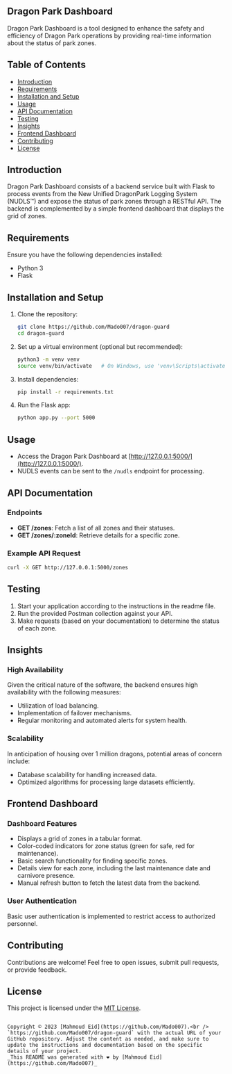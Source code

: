 ## Dragon Park Dashboard

Dragon Park Dashboard is a tool designed to enhance the safety and efficiency of Dragon Park operations by providing real-time information about the status of park zones.

## Table of Contents

- [Introduction](#introduction)
- [Requirements](#requirements)
- [Installation and Setup](#installation-and-setup)
- [Usage](#usage)
- [API Documentation](#api-documentation)
- [Testing](#testing)
- [Insights](#insights)
- [Frontend Dashboard](#frontend-dashboard)
- [Contributing](#contributing)
- [License](#license)

## Introduction

Dragon Park Dashboard consists of a backend service built with Flask to process events from the New Unified DragonPark Logging System (NUDLS™) and expose the status of park zones through a RESTful API. The backend is complemented by a simple frontend dashboard that displays the grid of zones.

## Requirements

Ensure you have the following dependencies installed:

- Python 3
- Flask

## Installation and Setup

1. Clone the repository:

   ```bash
   git clone https://github.com/Mado007/dragon-guard
   cd dragon-guard
   ```

2. Set up a virtual environment (optional but recommended):

   ```bash
   python3 -m venv venv
   source venv/bin/activate   # On Windows, use 'venv\Scripts\activate'
   ```

3. Install dependencies:

   ```bash
   pip install -r requirements.txt
   ```

4. Run the Flask app:

   ```bash
   python app.py --port 5000
   ```

## Usage

- Access the Dragon Park Dashboard at [http://127.0.0.1:5000/](http://127.0.0.1:5000/).
- NUDLS events can be sent to the `/nudls` endpoint for processing.

## API Documentation

### Endpoints

- **GET /zones**: Fetch a list of all zones and their statuses.
- **GET /zones/:zoneId**: Retrieve details for a specific zone.

### Example API Request

```bash
curl -X GET http://127.0.0.1:5000/zones
```

## Testing

1. Start your application according to the instructions in the readme file.
2. Run the provided Postman collection against your API.
3. Make requests (based on your documentation) to determine the status of each zone.

## Insights

### High Availability

Given the critical nature of the software, the backend ensures high availability with the following measures:

- Utilization of load balancing.
- Implementation of failover mechanisms.
- Regular monitoring and automated alerts for system health.

### Scalability

In anticipation of housing over 1 million dragons, potential areas of concern include:

- Database scalability for handling increased data.
- Optimized algorithms for processing large datasets efficiently.

## Frontend Dashboard

### Dashboard Features

- Displays a grid of zones in a tabular format.
- Color-coded indicators for zone status (green for safe, red for maintenance).
- Basic search functionality for finding specific zones.
- Details view for each zone, including the last maintenance date and carnivore presence.
- Manual refresh button to fetch the latest data from the backend.

### User Authentication

Basic user authentication is implemented to restrict access to authorized personnel.

## Contributing

Contributions are welcome! Feel free to open issues, submit pull requests, or provide feedback.

## License

This project is licensed under the [MIT License](LICENSE).
```

Copyright © 2023 [Mahmoud Eid](https://github.com/Mado007).<br />
`https://github.com/Mado007/dragon-guard` with the actual URL of your GitHub repository. Adjust the content as needed, and make sure to update the instructions and documentation based on the specific details of your project.
_This README was generated with ❤️ by [Mahmoud Eid](https://github.com/Mado007)_
